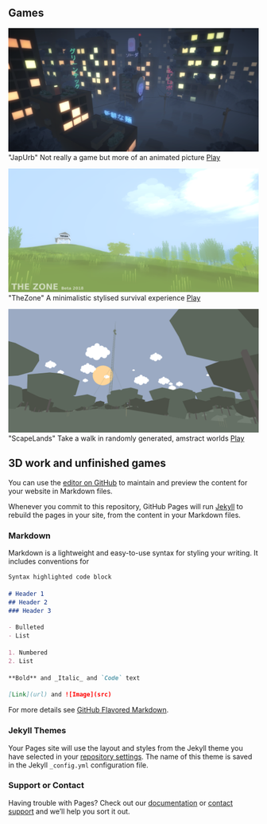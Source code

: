 ## Games

![JapUrbImage](japurbspic-pmsbasky.png)
"JapUrb" Not really a game but more of an animated picture
[Play](https://gamejolt.com/games/MelonMan/238765)

![ZoneImage](zonepicFirewatch.png)
"TheZone" A minimalistic stylised survival experience
[Play](https://gamejolt.com/games/TheZone/35767)

![ScapelandsImage](Antenna.png)
"ScapeLands" Take a walk in randomly generated, amstract worlds
[Play](https://gamejolt.com/games/ScapeLands/266635)

## 3D work and unfinished games
You can use the [editor on GitHub](https://github.com/MelonGames/Portfolio/edit/master/README.md) to maintain and preview the content for your website in Markdown files.

Whenever you commit to this repository, GitHub Pages will run [Jekyll](https://jekyllrb.com/) to rebuild the pages in your site, from the content in your Markdown files.

### Markdown

Markdown is a lightweight and easy-to-use syntax for styling your writing. It includes conventions for

```markdown
Syntax highlighted code block

# Header 1
## Header 2
### Header 3

- Bulleted
- List

1. Numbered
2. List

**Bold** and _Italic_ and `Code` text

[Link](url) and ![Image](src)
```

For more details see [GitHub Flavored Markdown](https://guides.github.com/features/mastering-markdown/).

### Jekyll Themes

Your Pages site will use the layout and styles from the Jekyll theme you have selected in your [repository settings](https://github.com/MelonGames/Portfolio/settings). The name of this theme is saved in the Jekyll `_config.yml` configuration file.

### Support or Contact

Having trouble with Pages? Check out our [documentation](https://help.github.com/categories/github-pages-basics/) or [contact support](https://github.com/contact) and we’ll help you sort it out.
